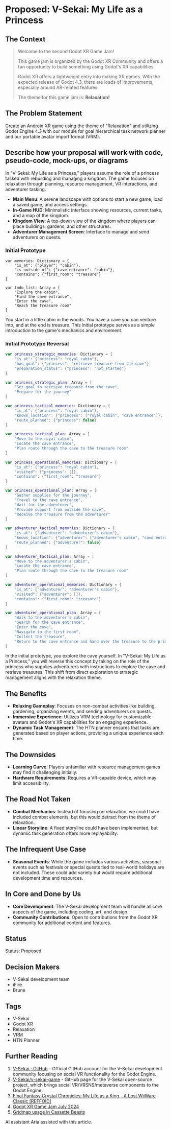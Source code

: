# Proposed: V-Sekai: My Life as a Princess

## The Context

> Welcome to the second Godot XR Game Jam!
>
> This game jam is organized by the Godot XR Community and offers a fun opportunity to build something using Godot's XR capabilities.
>
> Godot XR offers a lightweight entry into making XR games. With the expected release of Godot 4.3, there are loads of improvements, especially around AR-related features.
>
> The theme for this game jam is: **Relaxation!**

## The Problem Statement

Create an Android XR game using the theme of "Relaxation" and utilizing Godot Engine 4.3 with our module for goal hierarchical task network planner and our portable avatar import format (VRM).

## Describe how your proposal will work with code, pseudo-code, mock-ups, or diagrams

In "V-Sekai: My Life as a Princess," players assume the role of a princess tasked with rebuilding and managing a kingdom. The game focuses on relaxation through planning, resource management, VR interactions, and adventurer tasking.

- **Main Menu**: A serene landscape with options to start a new game, load a saved game, and access settings.
- **In-Game HUD**: Minimalistic interface showing resources, current tasks, and a map of the kingdom.
- **Kingdom View**: A top-down view of the kingdom where players can place buildings, gardens, and other structures.
- **Adventurer Management Screen**: Interface to manage and send adventurers on quests.

### Initial Prototype

```gdscript
var memories: Dictionary = {
    "is_at": {"player": "cabin"},
    "is_outside_of": {"cave entrance": "cabin"},
    "contains": {"first_room": "treasure"}
}

var todo_list: Array = [
    "Explore the cabin",
    "Find the cave entrance",
    "Enter the cave",
    "Reach the treasure room"
]
```

You start in a little cabin in the woods. You have a cave you can venture into, and at the end is treasure. This initial prototype serves as a simple introduction to the game's mechanics and environment.

### Initial Prototype Reversal

```swift
var princess_strategic_memories: Dictionary = {
    "is_at": {"princess": "royal cabin"},
    "has_goal": {"princess": "retrieve treasure from the cave"},
    "preparation_status": {"princess": "not_started"}
}

var princess_strategic_plan: Array = [
    "Set goal to retrieve treasure from the cave",
    "Prepare for the journey"
]

var princess_tactical_memories: Dictionary = {
    "is_at": {"princess": "royal cabin"},
    "knows_location": {"princess": ["royal cabin", "cave entrance"]},
    "route_planned": {"princess": false}
}

var princess_tactical_plan: Array = [
    "Move to the royal cabin",
    "Locate the cave entrance",
    "Plan route through the cave to the treasure room"
]

var princess_operational_memories: Dictionary = {
    "is_at": {"princess": "royal cabin"},
    "visited": {"princess": []},
    "contains": {"first_room": "treasure"}
}

var princess_operational_plan: Array = [
    "Gather supplies for the journey",
    "Travel to the cave entrance",
    "Wait for the adventurer",
    "Provide support from outside the cave",
    "Receive the treasure from the adventurer"
]

var adventurer_tactical_memories: Dictionary = {
    "is_at": {"adventurer": "adventurer's cabin"},
    "knows_location": {"adventurer": ["adventurer's cabin", "cave entrance"]},
    "route_planned": {"adventurer": false}
}

var adventurer_tactical_plan: Array = [
    "Move to the adventurer's cabin",
    "Locate the cave entrance",
    "Plan route through the cave to the treasure room"
]

var adventurer_operational_memories: Dictionary = {
    "is_at": {"adventurer": "adventurer's cabin"},
    "visited": {"adventurer": []},
    "contains": {"first_room": "treasure"}
}

var adventurer_operational_plan: Array = [
    "Walk to the adventurer's cabin",
    "Search for the cave entrance",
    "Enter the cave",
    "Navigate to the first room",
    "Collect the treasure",
    "Return to the cave entrance and hand over the treasure to the princess"
]
```

In the initial prototype, you explore the cave yourself. In "V-Sekai: My Life as a Princess," you will reverse this concept by taking on the role of the princess who supplies adventurers with instructions to explore the cave and retrieve treasures. This shift from direct exploration to strategic management aligns with the relaxation theme.

## The Benefits

- **Relaxing Gameplay**: Focuses on non-combat activities like building, gardening, organizing events, and sending adventurers on quests.
- **Immersive Experience**: Utilizes VRM technology for customizable avatars and Godot's XR capabilities for an engaging experience.
- **Dynamic Task Management**: The HTN planner ensures that tasks are generated based on player actions, providing a unique experience each time.

## The Downsides

- **Learning Curve**: Players unfamiliar with resource management games may find it challenging initially.
- **Hardware Requirements**: Requires a VR-capable device, which may limit accessibility.

## The Road Not Taken

- **Combat Mechanics**: Instead of focusing on relaxation, we could have included combat elements, but this would detract from the theme of relaxation.
- **Linear Storyline**: A fixed storyline could have been implemented, but dynamic task generation offers more replayability.

## The Infrequent Use Case

- **Seasonal Events**: While the game includes various activities, seasonal events such as festivals or special quests tied to real-world holidays are not included. These could add variety but would require additional development time and resources.

## In Core and Done by Us

- **Core Development**: The V-Sekai development team will handle all core aspects of the game, including coding, art, and design.
- **Community Contributions**: Open to contributions from the Godot XR community for additional content and features.

## Status

Status: Proposed

## Decision Makers

- V-Sekai development team
- iFire
- Brune

## Tags

- V-Sekai
- Godot XR
- Relaxation
- VRM
- HTN Planner

## Further Reading

1. [V-Sekai · GitHub](https://github.com/v-sekai) - Official GitHub account for the V-Sekai development community focusing on social VR functionality for the Godot Engine.
2. [V-Sekai/v-sekai-game](https://github.com/v-sekai/v-sekai-game) - GitHub page for the V-Sekai open-source project, which brings social VR/VRSNS/metaverse components to the Godot Engine.
3. [Final Fantasy Crystal Chronicles: My Life as a King - A Lost WiiWare Classic [REFFOID]](https://www.youtube.com/watch?v=oHDrSb6DUg4)
4. [Godot XR Game Jam July 2024](https://itch.io/jam/godot-xr-game-jam-july-2024)
5. [Gridmap usage in Cassette Beasts](https://www.cassettebeasts.com/2021/08/09/technical-look-the-park/)

AI assistant Aria assisted with this article.
